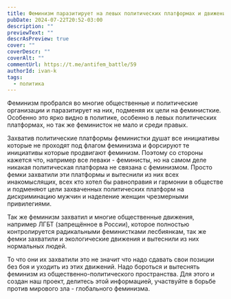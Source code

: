 ```yaml
---
title: Феминизм паразитирует на левых политических платформах и движениях
pubDate: 2024-07-22T20:52-03:00
description: ""
previewText: ""
descrAsPreview: true
cover: ""
coverDescr: ""
coverAlt: ""
commentUrl: https://t.me/antifem_battle/59
authorId: ivan-k
tags:
  - политика
---
```

Феминизм пробрался во многие общественные и политические организации и паразитирует на них, подменяя их цели на феминисткие. Особенно это ярко видно в политике, особенно в левых политических платформах, но так же феминисток не мало и среди правых.

Захватив политические платформы феминистки душат все инициативы которые не проходят под флагом феминизма и форсируют те инициативы которые продвигают феминизм. Поэтому со стороны кажется что, например все леваки - феминисты, но на самом деле никакая политическая платформа не связана с феминизмом. Просто фемки захватили эти платформы и вытеснили из них всех инакомыслящих, всех кто хотел бы равноправия и гармонии в обществе и подменяют цели захваченных политических платформ на дискриминацию мужчин и наделение женщин чрезмерными привилегиями.

Так же феминизм захватил и многие общественные движения, например ЛГБТ (запрещённое в России), которое полностью контролируется радикальными феминистками лесбиянкам, так же фемки захватили и экологические движения и вытеснили из них нормальных людей.

То что они их захватили это не значит что надо сдавать свои позиции без боя и уходить из этих движений. Надо бороться и вытеснять феминизм из общественно-политического пространства. Для этого и создан наш проект, делитесь этой информацией, участвуйте в борьбе против мирового зла - глобального феминизма.
